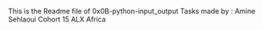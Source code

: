 This is the Readme file of 0x0B-python-input_output Tasks
made by : Amine Sehlaoui
Cohort 15 ALX Africa
